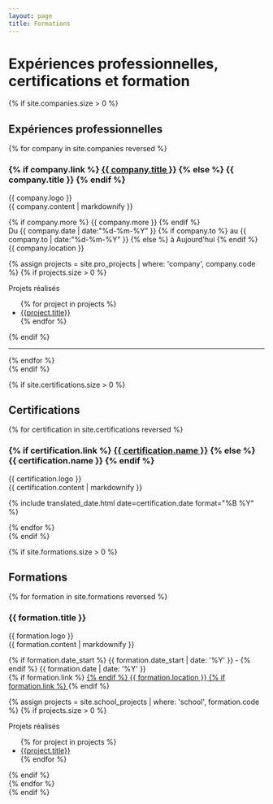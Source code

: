 ```yaml
---
layout: page
title: Formations
---
```


# Expériences professionnelles, certifications et formation

{% if site.companies.size > 0 %}
<section class="list">
    <h2>Expériences professionnelles</h2>
    {% for company in site.companies reversed %}
            <div class="item">
                <h3 class="title">
                    {% if company.link %}
                        <a class="url" href="{{ company.link }}">{{ company.title }}</a>
                    {% else %}
                        {{ company.title }}
                    {% endif %}
                </h3>
                <aside>
                {{ company.logo }}
                <!-- {% asset "{{ company.logo }}" alt='{{ company.alt }}' height="{{company.height}}" width="{{company.width}}" %} -->
                </aside>
                {{ company.content | markdownify }}
                <p>
                    {% if company.more %} {{ company.more }} {% endif %} 
                    <br/>
                    Du {{ company.date | date:"%d-%m-%Y" }} 
                    {% if company.to %}
                        au {{ company.to | date:"%d-%m-%Y" }}
                    {% else %}
                        à Aujourd'hui
                    {% endif %}
                    <br/>
                    {{ company.location }}
                </p>
                {% assign projects = site.pro_projects | where: 'company', company.code %}
                {% if projects.size > 0 %}
                <p>Projets réalisés</p>
                <ul class="post-tags">
                    {% for project in projects %}
                        <li><a href="{{site.url}}{{project.url}}">{{project.title}}</a></li>
                    {% endfor %}
                </ul>
                {% endif %}
            </div>
            <hr/>
    {% endfor %}
</section>
{% endif %}

{% if site.certifications.size > 0 %}
<section class="list">
    <h2>Certifications</h2>
    {% for certification in site.certifications reversed %}
            <div class="item">
                <h3 class="title">
                    {% if certification.link %}
                        <a class="url" href="{{ certification.link }}">{{ certification.name }}</a>
                    {% else %}
                        {{ certification.name }}
                    {% endif %}
                </h3>
                <aside>
                <!-- {% asset "{{ certification.logo }}" alt='{{ certification.alt }}' height="{{certification.height}}" width="{{certification.width}}" %} -->
                {{ certification.logo }}
                </aside>
                {{ certification.content | markdownify }}
                <p>
                    {% include translated_date.html date=certification.date format="%B %Y" %}
                </p>
            </div>
    {% endfor %}
</section>
{% endif %}

{% if site.formations.size > 0 %}
<section class="list">
    <h2>Formations</h2>
    {% for formation in site.formations reversed %}
            <div class="item">
                <h3 class="title">{{ formation.title }}</h3>
                <aside>
                <!-- {% asset "{{ formation.logo }}" alt='Logo {{ formation.title }}' height="60" width="60" %} -->
                {{ formation.logo }}
                </aside>
                {{ formation.content | markdownify }}
                <p>
                    {% if formation.date_start %} 
                        {{ formation.date_start | date: '%Y' }} -
                    {% endif %}
                    {{ formation.date | date: '%Y' }}
                    <br>
                    {% if formation.link %}
                        <a class="url" href="{{ formation.link }}">  
                    {% endif %}
                    {{ formation.location }}
                    {% if formation.link %}
                        </a>
                    {% endif %}
                </p>
                {% assign projects = site.school_projects | where: 'school', formation.code %}
                {% if projects.size > 0 %}
                <p>Projets réalisés</p>
                <ul class="post-tags">
                    {% for project in projects %}
                        <li><a href="{{site.url}}{{project.url}}">{{project.title}}</a></li>
                    {% endfor %}
                </ul>
                {% endif %}
            </div>
    {% endfor %}
</section>
{% endif %}
